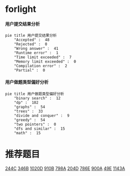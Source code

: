 # forlight

<!-- tabs:start -->



#### **用户提交结果分析**

```mermaid
pie title 用户提交结果分析
    "Accepted" :  48
    "Rejected" :  0
    "Wrong answer" :  41
    "Runtime error" :  1
    "Time limit exceeded" :  7
    "Memory limit exceeded" :  0
    "Compilation error" :  2
    "Partial" :  0
```

#### **用户做题类型偏好分析**

```mermaid
pie title 用户做题类型偏好分析
    "binary search" :  12
    "dp" :  102
    "graphs" :  54
    "trees" :  33
    "divide and conquer" :  9
    "greedy" :  54
    "two pointers" :  0
    "dfs and similar" :  15
    "math" :  15
```



<!-- tabs:end -->
# 推荐题目
[244C](https://codeforces.com/contest/244/problem/C)
[346B](https://codeforces.com/contest/346/problem/B)
[1020D](https://codeforces.com/contest/1020/problem/D)
[910B](https://codeforces.com/contest/910/problem/B)
[798A](https://codeforces.com/contest/798/problem/A)
[204D](https://codeforces.com/contest/204/problem/D)
[786E](https://codeforces.com/contest/786/problem/E)
[900A](https://codeforces.com/contest/900/problem/A)
[49E](https://codeforces.com/contest/49/problem/E)
[1143A](https://codeforces.com/contest/1143/problem/A)

